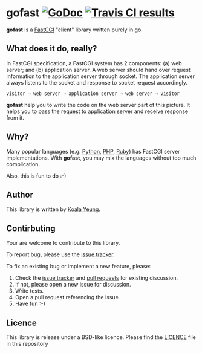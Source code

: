 # gofast [![GoDoc](https://godoc.org/github.com/yookoala/gofast?status.svg)][godoc] [![Travis CI results][travis]](https://travis-ci.org/yookoala/gofast?branch=master)

[godoc]: https://godoc.org/github.com/yookoala/gofast
[travis]: https://api.travis-ci.org/yookoala/gofast.svg?branch=master


**gofast** is a [FastCGI][fastcgi]
"client" library written purely in go.

[fastcgi]: http://www.mit.edu/~yandros/doc/specs/fcgi-spec.html


What does it do, really?
------------------------

In FastCGI specification, a FastCGI system has 2 components: (a) web
server; and (b) application server. A web server should hand over
request information to the application server through socket. The
application server always listens to the socket and response to
socket request accordingly.

```
visitor → web server → application server → web server → visitor
```

**gofast** help you to write the code on the web server part of this
picture. It helps you to pass the request to application server and
receive response from it.

Why?
----
Many popular languages (e.g. [Python][python/webservers],
[PHP][php-fpm], [Ruby][rubygem/fcgi]) has FastCGI server
implementations. With **gofast**, you may mix the languages
without too much complication.

Also, this is fun to do :-)

[php-fpm]: http://php.net/manual/en/install.fpm.php
[rubygem/fcgi]: https://rubygems.org/gems/fcgi/versions/0.9.2.1
[python/webservers]: https://docs.python.org/2/howto/webservers.html

Author
------

This library is written by [Koala Yeung][author@github].

[author@github]: https://github.com/yookoala/


Contirbuting
------------

Your are welcome to contribute to this library.

To report bug, please use the [issue tracker][issue tracker].

To fix an existing bug or implement a new feature, please:

1. Check the [issue tracker][issue tracker] and [pull requests][pull requests] for existing discussion.
2. If not, please open a new issue for discussion.
3. Write tests.
4. Open a pull request referencing the issue.
5. Have fun :-)

[issue tracker]: https://github.com/yookoala/gofast/issues
[pull requests]: https://github.com/yookoala/gofast/pulls

Licence
-------

This library is release under a BSD-like licence. Please find the
[LICENCE][LICENCE] file in this repository

[LICENCE]: /LICENCE
